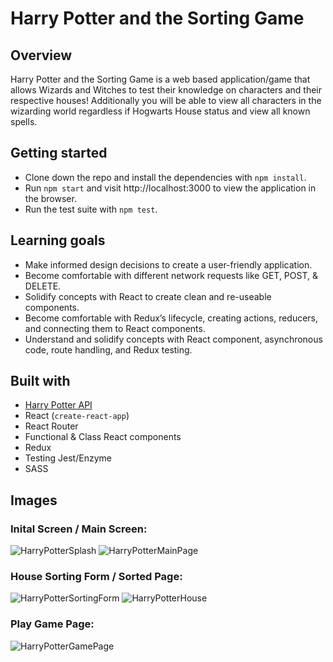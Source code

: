 # Harry Potter and the Sorting Game

## Overview
Harry Potter and the Sorting Game is a web based application/game that allows Wizards and Witches to test their knowledge on characters and their respective houses! Additionally you will be able to view all characters in the wizarding world regardless if Hogwarts House status and view all known spells.

## Getting started
* Clone down the repo and install the dependencies with `npm install`.
* Run `npm start` and visit http://localhost:3000 to view the application in the browser.
* Run the test suite with `npm test`.

## Learning goals
* Make informed design decisions to create a user-friendly application.
* Become comfortable with different network requests like GET, POST, & DELETE.
* Solidify concepts with React to create clean and re-useable components.
* Become comfortable with Redux’s lifecycle, creating actions, reducers, and connecting them to React components.
* Understand and solidify concepts with React component, asynchronous code, route handling, and Redux testing.

## Built with
  * [Harry Potter API](https://potterapi.com/)
  * React (`create-react-app`)
  * React Router
  * Functional & Class React components
  * Redux
  * Testing Jest/Enzyme
  * SASS

## Images

### Inital Screen / Main Screen:

![HarryPotterSplash](https://user-images.githubusercontent.com/48504854/68165875-dab5e900-ff1d-11e9-9d62-eb4434b7b8a7.png)
![HarryPotterMainPage](https://user-images.githubusercontent.com/48504854/68165872-da1d5280-ff1d-11e9-8d87-2a306b91fe7f.png)

### House Sorting Form / Sorted Page:
![HarryPotterSortingForm](https://user-images.githubusercontent.com/48504854/68165874-dab5e900-ff1d-11e9-9ea8-8fa67887d4a5.png)
![HarryPotterHouse](https://user-images.githubusercontent.com/48504854/68165870-da1d5280-ff1d-11e9-8e67-cec4eb6b6f55.png)

### Play Game Page:
![HarryPotterGamePage](https://user-images.githubusercontent.com/48504854/68165869-da1d5280-ff1d-11e9-8c81-b48fa315416a.png)
